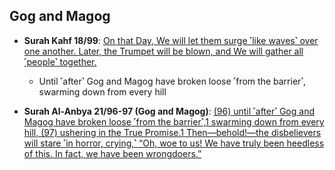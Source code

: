 ## Gog and Magog
* __Surah Kahf 18/99__: [On that Day, We will let them surge ˹like waves˺ over one another. Later, the Trumpet will be blown, and We will gather all ˹people˺ together.](https://quranwbw.com/18/99)
   * Until ˹after˺ Gog and Magog have broken loose ˹from the barrier˺, swarming down from every hill

* __Surah Al-Anbya 21/96-97 (Gog and Magog)__: [(96) until ˹after˺ Gog and Magog have broken loose ˹from the barrier˺,1 swarming down from every hill, (97) ushering in the True Promise.1 Then—behold!—the disbelievers will stare ˹in horror, crying,˺ “Oh, woe to us! We have truly been heedless of this. In fact, we have been wrongdoers.”](https://quran.com/21/96-97)
